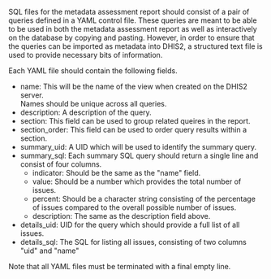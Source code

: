 SQL files for the metadata assessment report should consist of a pair of queries
defined in a YAML control file. 
These queries are meant to be able to be used in both the metadata assessment
report as well as interactively on the database by copying and pasting. 
However, in order to ensure that the queries can be imported as metadata
into DHIS2, a structured text file is used to provide necessary 
bits of information. 

Each YAML file should contain the following fields. 
- name: This will be the name of the view when created on the DHIS2 server.  
Names should be unique across all queries. 
- description: A description of the query. 
- section: This field can be used to group related queires in the report. 
- section_order: This field can be used to order query results within a section. 
- summary_uid: A UID which will be used to identify the summary query. 
- summary_sql: Each summary SQL query should return a single line and consist of four columns. 
    - indicator: Should be the same as the "name" field. 
    - value: Should be a number which provides the total number of issues.
    -  percent: Should be a character string consisting of the percentage of 
 issues compared to the overall possible number of issues. 
    - description: The same as the description field above. 
- details_uid: UID for the query which should provide a full list of all issues.
- details_sql: The SQL for listing all issues, consisting of two columns "uid" and "name"

Note that all YAML files must be terminated with a final empty line.
